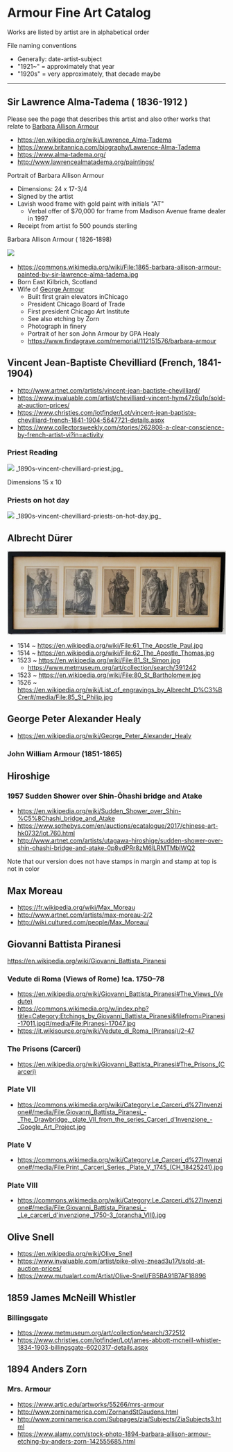 # Armour Fine Art Catalog

Works are listed by artist are in alphabetical order

File naming conventions

* Generally: date-artist-subject
* "1921~" = approximately that year
* "1920s" = very approximately, that decade maybe

***

## Sir Lawrence Alma-Tadema ( 1836-1912 )

Please see the page that describes this artist and also other works that relate to [Barbara Allison Armour]( https://evereverland.github.io/#everlandings/theo-armour/barbara-allison-armour/README.md )

* https://en.wikipedia.org/wiki/Lawrence_Alma-Tadema
* https://www.britannica.com/biography/Lawrence-Alma-Tadema
* https://www.alma-tadema.org/
* http://www.lawrencealmatadema.org/paintings/


Portrait of Barbara Allison Armour

* Dimensions: 24 x 17-3/4
* Signed by the artist
* Lavish wood frame with gold paint with initials "AT"
	* Verbal offer of $70,000 for frame from Madison Avenue frame dealer in 1997
* Receipt from artist fo 500 pounds sterling

Barbara Allison Armour ( 1826-1898)

![]( https://upload.wikimedia.org/wikipedia/commons/thumb/6/6b/1865-barbara-allison-armour-painted-by-sir-lawrence-alma-tadema.jpg/664px-1865-barbara-allison-armour-painted-by-sir-lawrence-alma-tadema.jpg )

* https://commons.wikimedia.org/wiki/File:1865-barbara-allison-armour-painted-by-sir-lawrence-alma-tadema.jpg
* Born East Kilbrich, Scotland
* Wife of [George Armour]( https://en.wikipedia.org/wiki/George_Armour )
	* Built first grain elevators inChicago
	* President Chicago Board of Trade
	* First president Chicago Art Institute
	* See also etching by Zorn
	* Photograph in finery
	* Portrait of her son John Armour by GPA Healy
	* https://www.findagrave.com/memorial/112151576/barbara-armour


## Vincent Jean-Baptiste Chevilliard (French, 1841-1904)

* http://www.artnet.com/artists/vincent-jean-baptiste-chevilliard/
* https://www.invaluable.com/artist/chevilliard-vincent-hym47z6u1p/sold-at-auction-prices/
* https://www.christies.com/lotfinder/Lot/vincent-jean-baptiste-chevilliard-french-1841-1904-5647721-details.aspx
* https://www.collectorsweekly.com/stories/262808-a-clear-conscience-by-french-artist-vi?in=activity


### Priest Reading

<img src="https://evereverland.github.io/everlandings/theo-armour/armour-fine-art/1890s-vincent-chevilliard-priest.jpg" width=300 >
_1890s-vincent-chevilliard-priest.jpg_

Dimensions 15 x 10

### Priests on hot day

<img src="https://evereverland.github.io/everlandings/theo-armour/armour-fine-art/1890s-vincent-chevilliard-priests-on-hot-day.jpg" width=300 >
_1890s-vincent-chevilliard-priests-on-hot-day.jpg_




## Albrecht Dürer

![]( 1514-albrecht-durer-five-saints.jpg )

* 1514 ~ https://en.wikipedia.org/wiki/File:61_The_Apostle_Paul.jpg
* 1514 ~ https://en.wikipedia.org/wiki/File:62_The_Apostle_Thomas.jpg
* 1523 ~ https://en.wikipedia.org/wiki/File:81_St_Simon.jpg
	* https://www.metmuseum.org/art/collection/search/391242
* 1523 ~ https://en.wikipedia.org/wiki/File:80_St_Bartholomew.jpg
* 1526 ~ https://en.wikipedia.org/wiki/List_of_engravings_by_Albrecht_D%C3%BCrer#/media/File:85_St_Philip.jpg


## George Peter Alexander Healy

* https://en.wikipedia.org/wiki/George_Peter_Alexander_Healy

### John William Armour (1851-1865)



## Hiroshige

### 1957 Sudden Shower over Shin-Ōhashi bridge and Atake

* https://en.wikipedia.org/wiki/Sudden_Shower_over_Shin-%C5%8Chashi_bridge_and_Atake
* https://www.sothebys.com/en/auctions/ecatalogue/2017/chinese-art-hk0732/lot.760.html
* http://www.artnet.com/artists/utagawa-hiroshige/sudden-shower-over-shin-ohashi-bridge-and-atake-0p8vdPRr8zM6lLRMTMbIWQ2

Note that our version does not have stamps in margin and stamp at top is not in color


## Max Moreau

* https://fr.wikipedia.org/wiki/Max_Moreau
* http://www.artnet.com/artists/max-moreau-2/2
* http://wiki.cultured.com/people/Max_Moreau/


## Giovanni Battista Piranesi

https://en.wikipedia.org/wiki/Giovanni_Battista_Piranesi

### Vedute di Roma (Views of Rome) !ca. 1750–78

* https://en.wikipedia.org/wiki/Giovanni_Battista_Piranesi#The_Views_(Vedute)
* https://commons.wikimedia.org/w/index.php?title=Category:Etchings_by_Giovanni_Battista_Piranesi&filefrom=Piranesi-17011.jpg#/media/File:Piranesi-17047.jpg
* https://it.wikisource.org/wiki/Vedute_di_Roma_(Piranesi)/2-47


### The Prisons (Carceri)

* https://en.wikipedia.org/wiki/Giovanni_Battista_Piranesi#The_Prisons_(Carceri)

### Plate VII

* https://commons.wikimedia.org/wiki/Category:Le_Carceri_d%27Invenzione#/media/File:Giovanni_Battista_Piranesi_-_The_Drawbridge,_plate_VII_from_the_series_Carceri_d'Invenzione_-_Google_Art_Project.jpg

### Plate V

* https://commons.wikimedia.org/wiki/Category:Le_Carceri_d%27Invenzione#/media/File:Print,_Carceri_Series,_Plate_V,_1745_(CH_18425241).jpg

### Plate VIII

* https://commons.wikimedia.org/wiki/Category:Le_Carceri_d%27Invenzione#/media/File:Giovanni_Battista_Piranesi_-_Le_carceri_d'invenzione,_1750-3_(prancha_VIII).jpg


## Olive Snell

* https://en.wikipedia.org/wiki/Olive_Snell
* https://www.invaluable.com/artist/pike-olive-znead3u17t/sold-at-auction-prices/
* https://www.mutualart.com/Artist/Olive-Snell/FB5BA91B7AF18896




## 1859 James McNeill Whistler

### Billingsgate

* https://www.metmuseum.org/art/collection/search/372512
* https://www.christies.com/lotfinder/Lot/james-abbott-mcneill-whistler-1834-1903-billingsgate-6020317-details.aspx


## 1894 Anders Zorn

### Mrs. Armour

* https://www.artic.edu/artworks/55266/mrs-armour
* http://www.zorninamerica.com/ZornandStGaudens.html
* http://www.zorninamerica.com/Subpages/zia/Subjects/ZiaSubjects3.html
* https://www.alamy.com/stock-photo-1894-barbara-allison-armour-etching-by-anders-zorn-142555685.html